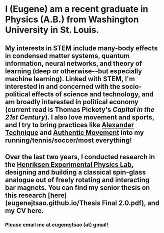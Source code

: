 # I (Eugene) am a recent graduate in Physics (A.B.) from Washington University in St. Louis.
## My interests in STEM include many-body effects in condensed matter systems, quantum information, neural networks, and theory of learning (deep or otherwise--but especially machine learning). Linked with STEM, I'm interested in and concerned with the socio-political effects of science and technology, and am broadly interested in political economy (current read is Thomas Pickety's _Capital in the 21st Century_). I also love movement and sports, and I try to bring practices like [Alexander Technique](https://en.wikipedia.org/wiki/Alexander_technique) and [Authentic Movement](https://en.wikipedia.org/wiki/Authentic_Movement) into my running/tennis/soccer/most everything!
## Over the last two years, I conducted research in the [Henriksen Experimental Physics Lab](http://physics.wustl.edu/henriksen/), designing and building a classical spin-glass analogue out of freely rotating and interacting bar magnets. You can find my senior thesis on this research [here](eugenejtsao.github.io/Thesis Final 2.0.pdf), and my CV here.
### Please email me at eugenejtsao (at) gmail!
